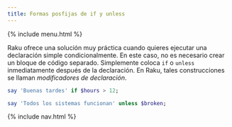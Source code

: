 ```yaml
---
title: Formas posfijas de if y unless
---
```


{% include menu.html %}

Raku ofrece una solución muy práctica cuando quieres ejecutar una declaración simple condicionalmente. En este caso, no es necesario crear un bloque de código separado. Simplemente coloca `if` o `unless` inmediatamente después de la declaración. En Raku, tales construcciones se llaman _modificadores de declaración_.

```raku
say 'Buenas tardes' if $hours > 12;

say 'Todos los sistemas funcionan' unless $broken;
```

{% include nav.html %}